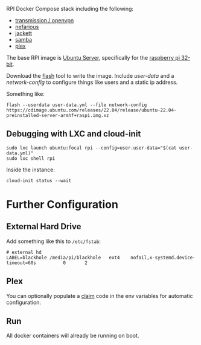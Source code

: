 RPI Docker Compose stack including the following:

- [transmission / openvpn](https://github.com/haugene/docker-transmission-openvpn)
- [nefarious](https://github.com/lardbit/nefarious)
- [jackett](https://github.com/Jackett/Jackett)
- [samba](https://github.com/dperson/samba)
- [plex](https://docs.linuxserver.io/images/docker-plex)
	
The base RPI image is [Ubuntu Server](https://ubuntu.com/download/raspberry-pi), specifically for the [raspberry pi 32-bit](https://ubuntu.com/download/raspberry-pi/thank-you?version=22.04&architecture=server-armhf+raspi).

Download the [flash](https://github.com/hypriot/flash) tool to write the image.  Include *user-data* and a *network-config* to configure things like users and a static ip address.

Something like:
 
    flash --userdata user-data.yml --file network-config https://cdimage.ubuntu.com/releases/22.04/release/ubuntu-22.04-preinstalled-server-armhf+raspi.img.xz

## Debugging with LXC and cloud-init

	sudo lxc launch ubuntu:focal rpi --config=user.user-data="$(cat user-data.yml)"
	sudo lxc shell rpi

Inside the instance:

	cloud-init status --wait

# Further Configuration

## External Hard Drive

Add something like this to `/etc/fstab`:

	# external hd
	LABEL=blackhole /media/pi/blackhole   ext4    nofail,x-systemd.device-timeout=60s          0       2

## Plex
You can optionally populate a [claim](https://www.plex.tv/claim/) code in the env variables for automatic configuration.

## Run

All docker containers will already be running on boot.

